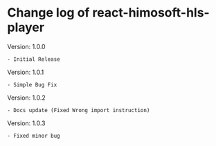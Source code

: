 # Change log of react-himosoft-hls-player

Version: 1.0.0

    - Initial Release

Version: 1.0.1

    - Simple Bug Fix

Version: 1.0.2

    - Docs update (Fixed Wrong import instruction)

Version: 1.0.3

    - Fixed minor bug